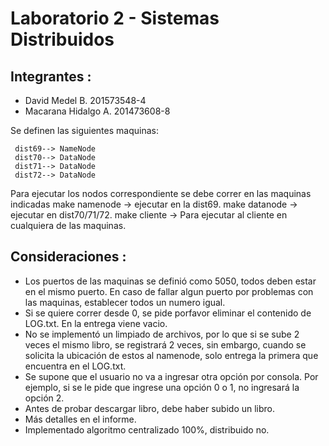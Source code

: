 # Laboratorio 2 - Sistemas Distribuidos

## Integrantes : 
- David Medel B. 201573548-4
- Macarana Hidalgo A. 201473608-8

Se definen las siguientes maquinas:

	 dist69--> NameNode 
	 dist70--> DataNode
	 dist71--> DataNode
	 dist72--> DataNode

Para ejecutar los nodos correspondiente se debe correr en las maquinas indicadas 
	 make namenode -> ejecutar en la dist69.
	 make datanode -> ejecutar en dist70/71/72.
	 make cliente -> Para ejecutar al cliente en cualquiera de las maquinas.
		
## Consideraciones : 
- Los puertos de las maquinas se definió como 5050, todos deben estar en el mismo puerto. En caso de fallar algun puerto por problemas con las maquinas, establecer todos un numero igual.
- Si se quiere correr desde 0, se pide porfavor eliminar el contenido de LOG.txt. En la entrega viene vacio.
- No se implementó un limpiado de archivos, por lo que si se sube 2 veces el mismo libro, se registrará 2 veces, sin embargo, cuando se solicita la ubicación de estos al namenode, solo entrega la primera que encuentra en el LOG.txt.
- Se supone que el usuario no va a ingresar otra opción por consola. Por ejemplo, si se le pide que ingrese una opción  0 o 1, no ingresará la opción 2.
- Antes de probar descargar libro, debe haber subido un libro.
- Más detalles en el informe.
- Implementado algoritmo centralizado 100%, distribuido no.